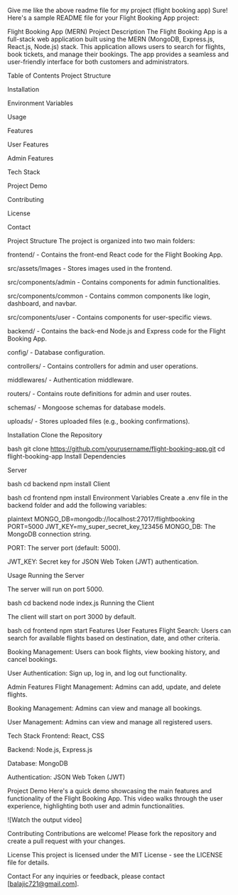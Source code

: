 
Give me like the above readme file for my project (flight booking app)
Sure! Here's a sample README file for your Flight Booking App project:

Flight Booking App (MERN)
Project Description
The Flight Booking App is a full-stack web application built using the MERN (MongoDB, Express.js, React.js, Node.js) stack. This application allows users to search for flights, book tickets, and manage their bookings. The app provides a seamless and user-friendly interface for both customers and administrators.

Table of Contents
Project Structure

Installation

Environment Variables

Usage

Features

User Features

Admin Features

Tech Stack

Project Demo

Contributing

License

Contact

Project Structure
The project is organized into two main folders:

frontend/ - Contains the front-end React code for the Flight Booking App.

src/assets/Images - Stores images used in the frontend.

src/components/admin - Contains components for admin functionalities.

src/components/common - Contains common components like login, dashboard, and navbar.

src/components/user - Contains components for user-specific views.

backend/ - Contains the back-end Node.js and Express code for the Flight Booking App.

config/ - Database configuration.

controllers/ - Contains controllers for admin and user operations.

middlewares/ - Authentication middleware.

routers/ - Contains route definitions for admin and user routes.

schemas/ - Mongoose schemas for database models.

uploads/ - Stores uploaded files (e.g., booking confirmations).

Installation
Clone the Repository

bash
git clone https://github.com/yourusername/flight-booking-app.git
cd flight-booking-app
Install Dependencies

Server

bash
cd backend
npm install
Client

bash
cd frontend
npm install
Environment Variables
Create a .env file in the backend folder and add the following variables:

plaintext
MONGO_DB=mongodb://localhost:27017/flightbooking
PORT=5000
JWT_KEY=my_super_secret_key_123456
MONGO_DB: The MongoDB connection string.

PORT: The server port (default: 5000).

JWT_KEY: Secret key for JSON Web Token (JWT) authentication.

Usage
Running the Server

The server will run on port 5000.

bash
cd backend
node index.js
Running the Client

The client will start on port 3000 by default.

bash
cd frontend
npm start
Features
User Features
Flight Search: Users can search for available flights based on destination, date, and other criteria.

Booking Management: Users can book flights, view booking history, and cancel bookings.

User Authentication: Sign up, log in, and log out functionality.

Admin Features
Flight Management: Admins can add, update, and delete flights.

Booking Management: Admins can view and manage all bookings.

User Management: Admins can view and manage all registered users.

Tech Stack
Frontend: React, CSS

Backend: Node.js, Express.js

Database: MongoDB

Authentication: JSON Web Token (JWT)

Project Demo
Here's a quick demo showcasing the main features and functionality of the Flight Booking App. This video walks through the user experience, highlighting both user and admin functionalities.

![Watch the output video]

Contributing
Contributions are welcome! Please fork the repository and create a pull request with your changes.

License
This project is licensed under the MIT License - see the LICENSE file for details.

Contact
For any inquiries or feedback, please contact [balajic721@gmail.com].
